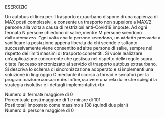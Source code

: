 ESERCIZIO<br>

Un autobus di linea per il trasporto extraurbano dispone di una capienza di MAX posti
complessivi, e consente un trasporto non superiore a MAX/2 persone alla volta a causa
di restrizioni anti-Covid19 imposte. Ad ogni fermata N persone chiedono di salire,
mentre M persone scendono dall’automezzo. Ogni volta che le persone scendono, un
addetto provvede a sanificare la postazione appena liberata da chi scende e soltanto
successivamente viene consentito ad altre persone di salire, sempre nel rispetto dei
limiti massimi di trasporto consentiti. Si vuole realizzare un’applicazione concorrente
che gestisca nel rispetto delle regole sopra citate l’accesso sincronizzato al servizio di
trasporto autobus extraurbano.
Si descriva lo schema di sincronizzazione adoperato e si implementi una soluzione in
linguaggio C mediante il ricorso a thread e semafori per la programmazione concorrente.
Infine, scrivere una relazione che spieghi la strategia risolutiva e i dettagli
implementativi.<br<br>

Numero di fermate maggiore di 0<br>
Percentuale posti maggiore di 1 e minore di 101<br>
Posti totali impostato come massimo a 138 (quindi due piani)<br>
Numero di persone maggiore di 0<br>
